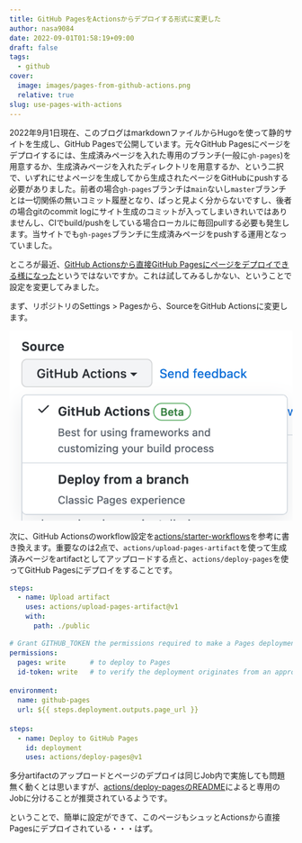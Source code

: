 ```yaml
---
title: GitHub PagesをActionsからデプロイする形式に変更した
author: nasa9084
date: 2022-09-01T01:58:19+09:00
draft: false
tags:
  - github
cover:
  image: images/pages-from-github-actions.png
  relative: true
slug: use-pages-with-actions
---
```


2022年9月1日現在、このブログはmarkdownファイルからHugoを使って静的サイトを生成し、GitHub Pagesで公開しています。元々GitHub Pagesにページをデプロイするには、生成済みページを入れた専用のブランチ(一般に`gh-pages`)を用意するか、生成済みページを入れたディレクトリを用意するか、という二択で、いずれにせよページを生成してから生成されたページをGitHubにpushする必要がありました。前者の場合`gh-pages`ブランチは`main`ないし`master`ブランチとは一切関係の無いコミット履歴となり、ぱっと見よく分からないですし、後者の場合gitのcommit logにサイト生成のコミットが入ってしまいきれいではありませんし、CIでbuild/pushをしている場合ローカルに毎回pullする必要も発生します。当サイトでも`gh-pages`ブランチに生成済みページをpushする運用となっていました。

ところが最近、[GitHub Actionsから直接GitHub Pagesにページをデプロイできる様になった](https://github.blog/changelog/2022-07-27-github-pages-custom-github-actions-workflows-beta/)というではないですか。これは試してみるしかない、ということで設定を変更してみました。

まず、リポジトリのSettings > Pagesから、SourceをGitHub Actionsに変更します。

![](./images/gh-pages-config.png)

次に、GitHub Actionsのworkflow設定を[actions/starter-workflows](https://github.com/actions/starter-workflows/tree/main/pages)を参考に書き換えます。重要なのは2点で、`actions/upload-pages-artifact`を使って生成済みページをartifactとしてアップロードする点と、`actions/deploy-pages`を使ってGitHub Pagesにデプロイをすることです。

``` yaml
steps:
  - name: Upload artifact
    uses: actions/upload-pages-artifact@v1
    with:
      path: ./public
```

``` yaml
# Grant GITHUB_TOKEN the permissions required to make a Pages deployment
permissions:
  pages: write      # to deploy to Pages
  id-token: write   # to verify the deployment originates from an appropriate source

environment:
  name: github-pages
  url: ${{ steps.deployment.outputs.page_url }}

steps:
  - name: Deploy to GitHub Pages
    id: deployment
    uses: actions/deploy-pages@v1
```

多分artifactのアップロードとページのデプロイは同じJob内で実施しても問題無く動くとは思いますが、[actions/deploy-pagesのREADME](https://github.com/actions/deploy-pages)によると専用のJobに分けることが推奨されているようです。

ということで、簡単に設定ができて、このページもシュッとActionsから直接Pagesにデプロイされている・・・はず。
